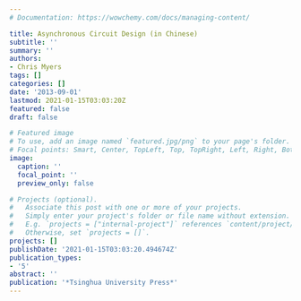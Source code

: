 ```yaml
---
# Documentation: https://wowchemy.com/docs/managing-content/

title: Asynchronous Circuit Design (in Chinese)
subtitle: ''
summary: ''
authors:
- Chris Myers
tags: []
categories: []
date: '2013-09-01'
lastmod: 2021-01-15T03:03:20Z
featured: false
draft: false

# Featured image
# To use, add an image named `featured.jpg/png` to your page's folder.
# Focal points: Smart, Center, TopLeft, Top, TopRight, Left, Right, BottomLeft, Bottom, BottomRight.
image:
  caption: ''
  focal_point: ''
  preview_only: false

# Projects (optional).
#   Associate this post with one or more of your projects.
#   Simply enter your project's folder or file name without extension.
#   E.g. `projects = ["internal-project"]` references `content/project/deep-learning/index.md`.
#   Otherwise, set `projects = []`.
projects: []
publishDate: '2021-01-15T03:03:20.494674Z'
publication_types:
- '5'
abstract: ''
publication: '*Tsinghua University Press*'
---
```

